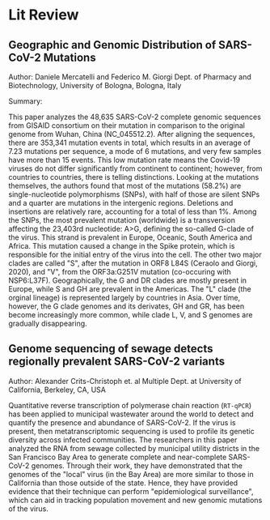 # Lit Review

## Geographic and Genomic Distribution of SARS-CoV-2 Mutations

Author: Daniele Mercatelli and Federico M. Giorgi
Dept. of Pharmacy and Biotechnology, University of Bologna, Bologna, Italy

Summary:

This paper analyzes the 48,635 SARS-CoV-2 complete genomic sequences from GISAID consortium on their mutation in comparison to the original genome from Wuhan, China (NC_045512.2). After aligning the sequences, there are 353,341 mutation events in total, which results in an average of 7.23 mutations per sequence, a mode of 6 mutations, and very few samples have more than 15 events. This low mutation rate means the Covid-19 viruses do not differ significantly from continent to continent; however, from countries to countries, there is telling distinctions. Looking at the mutations themselves, the authors found that most of the mutations (58.2%) are single-nucleotide polymorphisms (SNPs), with half of those are silent SNPs and a quarter are mutations in the intergenic regions. Deletions and insertions are relatively rare, accounting for a total of less than 1%. Among the SNPs, the most prevalent mutation (worldwide) is a transversion affecting the 23,403rd nucleotide: A>G, defining the so-called G-clade of the virus. This strand is prevalent in Europe, Oceanic, South America and Africa. This mutation caused a change in the Spike protein, which is responsible for the initial entry of the virus into the cell. The other two major clades are called "S", after the mutation in ORF8 L84S (Ceraolo and Giorgi, 2020), and "V", from the ORF3a:G251V mutation (co-occuring with NSP6:L37F). Geographically, the G and DR clades are mostly present in Europe, while S and GH are prevalent in the Americas. The "L" clade (the orginal lineage) is represented largely by countries in Asia. Over time, however, the G clade genomes and its derivates, GH and GR, has been become increasingly more common, while clade L, V, and S genomes are gradually disappearing. 


## Genome sequencing of sewage detects regionally prevalent SARS-CoV-2 variants

Author: Alexander Crits-Christoph​ et. al
Multiple Dept. at University of California, Berkeley, CA, USA

Quantitative reverse transcription of polymerase chain reaction (`RT-qPCR`) has been applied to municipal wastewater around the world to detect and quantify the presence and abundance of SARS-CoV-2. If the virus is present, then metatranscriptomic sequencing is used to profile its genetic diversity across infected communities. The researchers in this paper analyzed the RNA from sewage collected by municipal utility districts in the San Francisco Bay Area to generate complete and near-complete SARS-CoV-2 genomes. Through their work, they have demonstrated that the genomes of the "local" virus (in the Bay Area) are more similar to those in California than those outside of the state. Hence, they have provided evidence that their technique can perform "epidemiological surveillance", which can aid in tracking population movement and new genomic mutations of the virus.